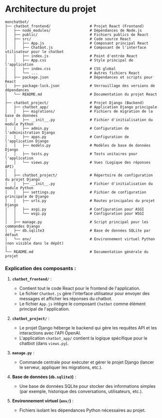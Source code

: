 # Architecture du projet
```
monchatbot/
├── chatbot_frontend/                  # Projet React (Frontend)
│   ├── node_modules/                  # Dépendances de Node.js
│   ├── public/                        # Fichiers publics de React
│   ├── src/                           # Code source React
│   │   ├── App.js                     # Composant principal React
│   │   ├── Chatbot.js                 # Composant de l'interface utilisateur pour le chatbot
│   │   ├── index.js                   # Point d'entrée React
│   │   ├── App.css                    # Style principal de l'application
│   │   ├── index.css                  # CSS global
│   │   └── ...                        # Autres fichiers React
│   ├── package.json                   # Dépendances et scripts pour React
│   ├── package-lock.json              # Verrouillage des versions de dépendances
│   └── README.md                      # Documentation du projet React
│
├── chatbot_project/                   # Projet Django (Backend)
│   ├── chatbot_app/                   # Application Django principale
│   │   ├── migrations/                # Fichiers de migration de la base de données
│   │   ├── __init__.py                # Fichier d'initialisation du module Python
│   │   ├── admin.py                   # Configuration de l'administration Django
│   │   ├── apps.py                    # Configuration de l'application Django
│   │   ├── models.py                  # Modèles de base de données Django
│   │   ├── tests.py                   # Tests unitaires pour l'application
│   │   └── views.py                   # Vues (Logique des réponses API)
│   │
│   ├── chatbot_project/               # Répertoire de configuration du projet Django
│   │   ├── __init__.py                # Fichier d'initialisation du module Python
│   │   ├── settings.py                # Fichier de configuration principale de Django
│   │   ├── urls.py                    # Routes principales du projet Django
│   │   ├── asgi.py                    # Configuration pour ASGI
│   │   └── wsgi.py                    # Configuration pour WSGI
│   │
│   ├── manage.py                      # Script principal pour les commandes Django
│   ├── db.sqlite3                     # Base de données SQLite par défaut
│   └── env/                           # Environnement virtuel Python (non visible dans le dépôt)
│
└── README.md                          # Documentation générale du projet
```

### **Explication des composants :**

1. **`chatbot_frontend/`** :
   - Contient tout le code React pour le frontend de l'application.
   - Le fichier `Chatbot.js` gère l'interface utilisateur pour envoyer des messages et afficher les réponses du chatbot.
   - Le fichier `App.js` intègre le composant `Chatbot` comme élément principal de l'application.

2. **`chatbot_project/`** :
   - Le projet Django héberge le backend qui gère les requêtes API et les interactions avec l'API OpenAI.
   - L'application `chatbot_app/` contient la logique spécifique pour le chatbot (dans `views.py`).

3. **`manage.py`** :
   - Commande centrale pour exécuter et gérer le projet Django (lancer le serveur, appliquer les migrations, etc.).

4. **Base de données (`db.sqlite3`)** :
   - Une base de données SQLite pour stocker des informations simples (par exemple, historique des conversations, utilisateurs, etc.).

5. **Environnement virtuel (`env/`)** :
   - Fichiers isolant les dépendances Python nécessaires au projet.

